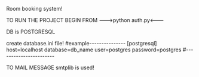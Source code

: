 Room booking system!

TO RUN THE PROJECT BEGIN FROM --->python auth.py<---

DB is POSTGRESQL

create database.ini file!
#example---------------
[postgresql]
host=localhost
database=db_name
user=postgres
password=postgres
#-----------------------

TO MAIL MESSAGE smtplib is used!
